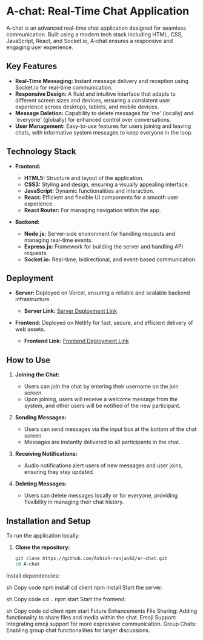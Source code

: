 # A-chat: Real-Time Chat Application

A-chat is an advanced real-time chat application designed for seamless communication. Built using a modern tech stack including HTML, CSS, JavaScript, React, and Socket.io, A-chat ensures a responsive and engaging user experience.

## Key Features

- **Real-Time Messaging:** Instant message delivery and reception using Socket.io for real-time communication.
- **Responsive Design:** A fluid and intuitive interface that adapts to different screen sizes and devices, ensuring a consistent user experience across desktops, tablets, and mobile devices.
- **Message Deletion:** Capability to delete messages for 'me' (locally) and 'everyone' (globally) for enhanced control over conversations.
- **User Management:** Easy-to-use features for users joining and leaving chats, with informative system messages to keep everyone in the loop.

## Technology Stack

- **Frontend:** 
  - **HTML5:** Structure and layout of the application.
  - **CSS3:** Styling and design, ensuring a visually appealing interface.
  - **JavaScript:** Dynamic functionalities and interaction.
  - **React:** Efficient and flexible UI components for a smooth user experience.
  - **React Router:** For managing navigation within the app.

- **Backend:** 
  - **Node.js:** Server-side environment for handling requests and managing real-time events.
  - **Express.js:** Framework for building the server and handling API requests.
  - **Socket.io:** Real-time, bidirectional, and event-based communication.

## Deployment

- **Server:** Deployed on Vercel, ensuring a reliable and scalable backend infrastructure.
  - **Server Link:** [Server Deployment Link](https://ar-chat-zeta.vercel.app/)

- **Frontend:** Deployed on Netlify for fast, secure, and efficient delivery of web assets.
  - **Frontend Link:** [Frontend Deployment Link](https://demo-c-ar-chat.netlify.app)

## How to Use

1. **Joining the Chat:**
   - Users can join the chat by entering their username on the join screen.
   - Upon joining, users will receive a welcome message from the system, and other users will be notified of the new participant.

2. **Sending Messages:**
   - Users can send messages via the input box at the bottom of the chat screen.
   - Messages are instantly delivered to all participants in the chat.

3. **Receiving Notifications:**
   - Audio notifications alert users of new messages and user joins, ensuring they stay updated.

4. **Deleting Messages:**
   - Users can delete messages locally or for everyone, providing flexibility in managing their chat history.

## Installation and Setup

To run the application locally:

1. **Clone the repository:**
   ```sh
   git clone https://github.com/Ashish-ranjan82/ar-chat.git
   cd A-chat
Install dependencies:

sh
Copy code
npm install
cd client
npm install
Start the server:

sh
Copy code
cd ..
npm start
Start the frontend:

sh
Copy code
cd client
npm start
Future Enhancements
File Sharing: Adding functionality to share files and media within the chat.
Emoji Support: Integrating emoji support for more expressive communication.
Group Chats: Enabling group chat functionalities for larger discussions.

  

   

   

